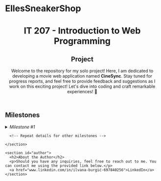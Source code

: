 # EllesSneakerShop

<!DOCTYPE html>
<html lang="en">
<head>
  <meta charset="UTF-8">
  <meta name="viewport" content="width=device-width, initial-scale=1.0">
  <title>IT 207 - Introduction to Web Programming</title>
  <link rel="stylesheet" href="styles.css">
</head>
<body>
  <header>
    <h1>IT 207 - Introduction to Web Programming</h1>
    <h2>Project</h2>
    <p>Welcome to the repository for my solo project! Here, I am dedicated to developing a movie web application named <strong>CineSync</strong>. Stay tuned for progress reports, and feel free to provide feedback and suggestions as I work on this exciting project! Let's dive into coding and craft remarkable experiences! 🚀</p>
  </header>

  <main>
    <section id="milestones">
      <h2>Milestones</h2>
      <details>
        <summary><em>Milestone #1</em></summary>
        <div class="milestone">
          <h4>Frontend components of the application are:</h4>
          <ul>
            <!-- List items here -->
          </ul>
        </div>
      </details>

      <!-- Repeat details for other milestones -->

    </section>

    <section id="author">
      <h2>About the Author</h2>
      <p>Should you have any inquiries, feel free to reach out to me. You can contact me using the provided link below.</p>
      <a href="www.linkedin.com/in/ilvana-burgić-697840256">LinkedIn</a>
    </section>
  </main>

  <footer>
    <!-- Footer content here -->
  </footer>
</body>
</html>
